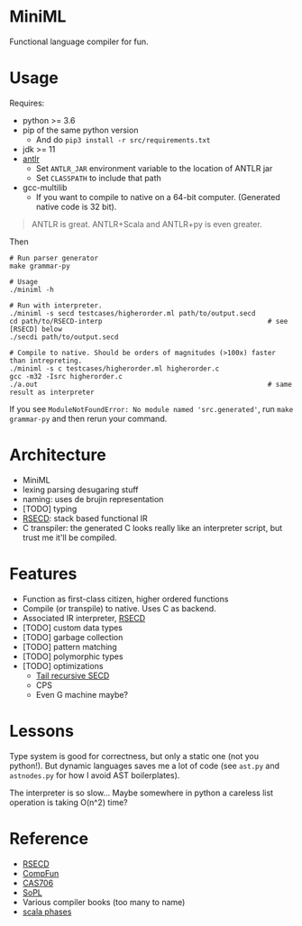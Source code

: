 # MiniML
Functional language compiler for fun.

# Usage
Requires:
* python >= 3.6
* pip of the same python version
  - And do `pip3 install -r src/requirements.txt`
* jdk >= 11
* [antlr](antlr.org)
  - Set `ANTLR_JAR` environment variable to the location of ANTLR jar
  - Set `CLASSPATH` to include that path
* gcc-multilib
  - If you want to compile to native on a 64-bit computer. (Generated native code is 32 bit).

> ANTLR is great. ANTLR+Scala and ANTLR+py is even greater.

Then
```
# Run parser generator
make grammar-py

# Usage
./miniml -h

# Run with interpreter.
./miniml -s secd testcases/higherorder.ml path/to/output.secd
cd path/to/RSECD-interp                                         # see [RSECD] below
./secdi path/to/output.secd

# Compile to native. Should be orders of magnitudes (>100x) faster than intrepreting.
./miniml -s c testcases/higherorder.ml higherorder.c
gcc -m32 -Isrc higherorder.c
./a.out                                                         # same result as interpreter
```

If you see `ModuleNotFoundError: No module named 'src.generated'`, run `make grammar-py` and then rerun your command.

# Architecture
* MiniML
* lexing parsing desugaring stuff
* naming: uses de brujin representation
* [TODO] typing
* [RSECD](https://github.com/Hoblovski/RSECD-interp): stack based functional IR
* C transpiler: the generated C looks really like an interpreter script, but trust me it'll be compiled.

# Features
* Function as first-class citizen, higher ordered functions
* Compile (or transpile) to native. Uses C as backend.
* Associated IR interpreter, [RSECD](https://github.com/Hoblovski/RSECD-interp)
* [TODO] custom data types
* [TODO] garbage collection
* [TODO] pattern matching
* [TODO] polymorphic types
* [TODO] optimizations
  - [Tail recursive SECD](https://www.cs.utexas.edu/users/boyer/ftp/nqthm/trsecd/trsecd.html)
  - CPS
  - Even G machine maybe?

# Lessons
Type system is good for correctness, but only a static one (not you python!).
But dynamic languages saves me a lot of code (see `ast.py` and `astnodes.py` for how I avoid AST boilerplates).

The interpreter is so slow... Maybe somewhere in python a careless list operation is taking O(n^2) time?

# Reference
* [RSECD](https://github.com/Hoblovski/RSECD-interp)
* [CompFun](http://www.cse.chalmers.se/edu/year/2011/course/CompFun/)
* [CAS706](https://www.cas.mcmaster.ca/~carette/CAS706/2005/Compiling%20Functional%20Programming%20Languages.pdf)
* [SoPL](https://xavierleroy.org/talks/compilation-agay.pdf)
* Various compiler books (too many to name)
* [scala phases](https://typelevel.org/scala/docs/phases.html)
